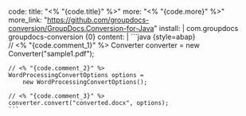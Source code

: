 code:
  title: "<% "{code.title}" %>"
  more: "<% "{code.more}" %>"
  more_link: "https://github.com/groupdocs-conversion/GroupDocs.Conversion-for-Java"
  install: |
    <dependency>
      <groupId>com.groupdocs</groupId>
      <artifactId>groupdocs-conversion</artifactId>
      <version>{0}</version>
    </dependency>
  content: |
    ```java {style=abap}   
    // <% "{code.comment_1}" %>
    Converter converter = new Converter("sample1.pdf");
    
    // <% "{code.comment_2}" %>
    WordProcessingConvertOptions options = 
        new WordProcessingConvertOptions();

    // <% "{code.comment_3}" %>
    converter.convert("converted.docx", options);
    ```